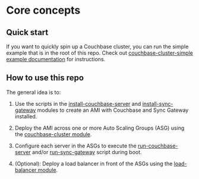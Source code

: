 # Core concepts

## Quick start

If you want to quickly spin up a Couchbase cluster, you can run the simple example that is in the root of this repo.
Check out [couchbase-cluster-simple example
documentation](https://github.com/tnn-gruntwork-io/terraform-aws-couchbase/blob/main/examples/couchbase-cluster-simple)
for instructions.

## How to use this repo

The general idea is to: 

1. Use the scripts in the
   [install-couchbase-server](https://github.com/tnn-gruntwork-io/terraform-aws-couchbase/tree/main/modules/install-couchbase-server) and
   [install-sync-gateway](https://github.com/tnn-gruntwork-io/terraform-aws-couchbase/tree/main/modules/install-sync-gateway)
   modules to create an AMI with Couchbase and Sync Gateway installed.
   
1. Deploy the AMI across one or more Auto Scaling Groups (ASG) using the [couchbase-cluster
   module](https://github.com/tnn-gruntwork-io/terraform-aws-couchbase/tree/main/modules/couchbase-cluster).   
   
1. Configure each server in the ASGs to execute the 
   [run-couchbase-server](https://github.com/tnn-gruntwork-io/terraform-aws-couchbase/tree/main/modules/run-couchbase-server) and/or
   [run-sync-gateway](https://github.com/tnn-gruntwork-io/terraform-aws-couchbase/tree/main/modules/run-sync-gateway)
   script during boot.

1. (Optional): Deploy a load balancer in front of the ASGs using the [load-balancer 
   module](https://github.com/tnn-gruntwork-io/terraform-aws-couchbase/tree/main/modules/load-balancer).
